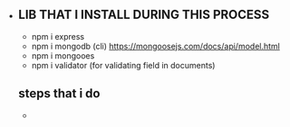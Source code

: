 - ## LIB THAT I INSTALL DURING THIS PROCESS
  
   * npm i express
   * npm i mongodb (cli)   https://mongoosejs.com/docs/api/model.html
   * npm i mongooes
   * npm i validator (for validating field in documents)



   ## steps that i do
   - 
